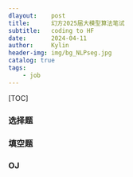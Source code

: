 ```yaml
---
dlayout:    post
title:      幻方2025届大模型算法笔试
subtitle:   coding to HF
date:       2024-04-11
author:     Kylin
header-img: img/bg_NLPseg.jpg
catalog: true
tags:
    - job
---
```




[TOC]

### 选择题



### 填空题



### OJ

